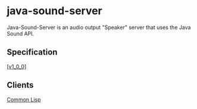 # java-sound-server

Java-Sound-Server is an audio output "Speaker" server that uses the Java Sound API.

## Specification

[[v1_0_0](https://raw.github.com/frechmatz/java-sound-server/master/specification_v1_0_0.md)]

## Clients

[Common Lisp](https://github.com/Frechmatz/cl-java-sound-client)

